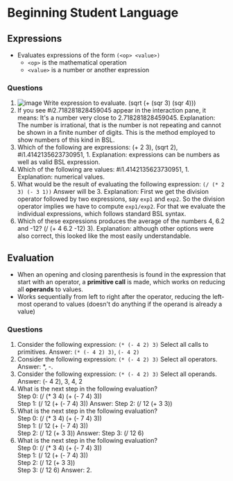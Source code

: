 # Beginning Student Language
## Expressions
- Evaluates expressions of the form `(<op> <value>)`
  - `<op>` is the mathematical operation
  - `<value>` is a number or another expression
### Questions
1. ![image](https://github.com/user-attachments/assets/da569354-d153-4b36-a2f0-b3c79e88905b) Write expression to evaluate.
(sqrt (+ (sqr 3) (sqr 4)))
2. If you see #$i2.718281828459045$ appear in the interaction pane, it means:
It's a number very close to 2.718281828459045. Explanation: The number is irrational, that is the number is not repeating and cannot be shown in a finite number of digits. This is the method employed to show numbers of this kind in BSL.
3. Which of the following are expressions:
(+ 2 3), (sqrt 2), #i1.4142135623730951, 1. Explanation: expressions can be numbers as well as valid BSL expression.
4. Which of the following are values:
#i1.4142135623730951, 1. Explanation: numerical values.
5. What would be the result of evaluating the following expression: `(/ (* 2 3) (- 3 1))`
Answer will be 3. Explanation: First we get the division operator followed by two expressions, say `exp1` and `exp2`. So the division operator implies we have to compute `exp1/exp2`. For that we evaluate the individual expressions, which follows standard BSL syntax.
6. Which of these expressions produces the average of the numbers 4, 6.2 and -12?
(/ (+ 4 6.2 -12) 3). Explanation: although other options were also correct, this looked like the most easily understandable.
## Evaluation
- When an opening and closing parenthesis is found in the expression that start with an operator, a **primitive call** is made, which works on reducing all **operands** to values.
- Works sequentially from left to right after the operator, reducing the left-most operand to values (doesn't do anything if the operand is already a value)
### Questions
1. Consider the following expression: `(* (- 4 2) 3)` Select all calls to primitives. Answer: `(* (- 4 2) 3)`, `(- 4 2)`
2. Consider the following expression: `(* (- 4 2) 3)` Select all operators. Answer: *, -.
3. Consider the following expression: `(* (- 4 2) 3)` Select all operands. Answer: (- 4 2), 3, 4, 2
4. What is the next step in the following evaluation?  
Step 0: (/ (* 3 4) (+ (- 7 4) 3))  
Step 1: (/ 12 (+ (- 7 4) 3))
Answer: Step 2: (/ 12 (+ 3 3))
5. What is the next step in the following evaluation?  
Step 0: (/ (* 3 4) (+ (- 7 4) 3))  
Step 1: (/ 12 (+ (- 7 4) 3))  
Step 2: (/ 12 (+ 3 3))
Answer: Step 3: (/ 12 6)
6. What is the next step in the following evaluation?  
Step 0: (/ (* 3 4) (+ (- 7 4) 3))  
Step 1: (/ 12 (+ (- 7 4) 3))  
Step 2: (/ 12 (+ 3 3))  
Step 3: (/ 12 6)
Answer: 2.
